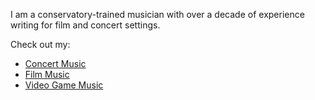 I am a conservatory-trained musician with over a decade of experience
writing for film and concert settings.

Check out my:

- <a href="/concert-music/">Concert Music</a>
- <a href="/film-music/">Film Music</a>
- <a href="/video-game-music/">Video Game Music</a>